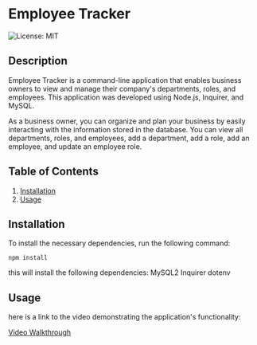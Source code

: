 # Employee Tracker

![License: MIT](https://img.shields.io/badge/License-MIT-yellow.svg)

## Description

Employee Tracker is a command-line application that enables business owners to view and manage their company's departments, roles, and employees. This application was developed using Node.js, Inquirer, and MySQL.

As a business owner, you can organize and plan your business by easily interacting with the information stored in the database. You can view all departments, roles, and employees, add a department, add a role, add an employee, and update an employee role.

## Table of Contents

1. [Installation](#Installation)
2. [Usage](#Usage)

## Installation

To install the necessary dependencies, run the following command:

```
npm install
```

this will install the following dependencies:
MySQL2
Inquirer
dotenv

## Usage

here is a link to the video demonstrating the application's functionality:

[Video Walkthrough](https://drive.google.com/file/d/1sTm-5Z27K9DvNg9s_rM9RTCMnntqlT2g/view)



